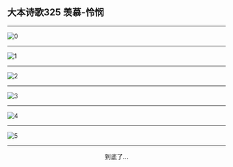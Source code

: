 
## 大本诗歌325 羡慕-怜悯
        
<div id="aplayer0"></div>

---

<img alt="0" data-original="/data/d0325/0.png">

---

<img alt="1" data-original="/data/d0325/1.png">

---

<img alt="2" data-original="/data/d0325/2.png">

---

<img alt="3" data-original="/data/d0325/3.png">

---

<img alt="4" data-original="/data/d0325/4.png">

---

<img alt="5" data-original="/data/d0325/5.png">

---

<p style="text-align: center">到底了...</p>

<script src="/js/dist-view.js"></script>

<script>
MAIN.id = 'd0325';
        
const ap0 = new APlayer({
    container: document.getElementById('aplayer0'),
    volume: 1,
    loop: 'none',
    preload: 'none',
    audio: [{
        name: '大本诗歌325.mp3',
        artist: '大本诗歌',
        url: 'https://res.wx.qq.com/voice/getvoice?mediaid=MzI0NTk3MDM5M18yMjQ3NDkxNTAw',
        cover: '/favicon'
    }]
});
</script>
